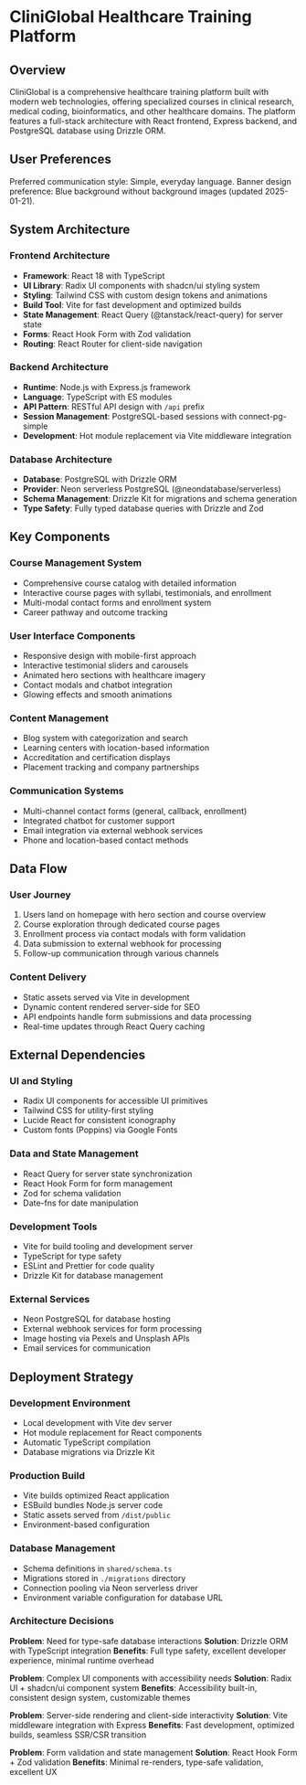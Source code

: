 # CliniGlobal Healthcare Training Platform

## Overview

CliniGlobal is a comprehensive healthcare training platform built with modern web technologies, offering specialized courses in clinical research, medical coding, bioinformatics, and other healthcare domains. The platform features a full-stack architecture with React frontend, Express backend, and PostgreSQL database using Drizzle ORM.

## User Preferences

Preferred communication style: Simple, everyday language.
Banner design preference: Blue background without background images (updated 2025-01-21).

## System Architecture

### Frontend Architecture
- **Framework**: React 18 with TypeScript
- **UI Library**: Radix UI components with shadcn/ui styling system
- **Styling**: Tailwind CSS with custom design tokens and animations
- **Build Tool**: Vite for fast development and optimized builds
- **State Management**: React Query (@tanstack/react-query) for server state
- **Forms**: React Hook Form with Zod validation
- **Routing**: React Router for client-side navigation

### Backend Architecture
- **Runtime**: Node.js with Express.js framework
- **Language**: TypeScript with ES modules
- **API Pattern**: RESTful API design with `/api` prefix
- **Session Management**: PostgreSQL-based sessions with connect-pg-simple
- **Development**: Hot module replacement via Vite middleware integration

### Database Architecture
- **Database**: PostgreSQL with Drizzle ORM
- **Provider**: Neon serverless PostgreSQL (@neondatabase/serverless)
- **Schema Management**: Drizzle Kit for migrations and schema generation
- **Type Safety**: Fully typed database queries with Drizzle and Zod

## Key Components

### Course Management System
- Comprehensive course catalog with detailed information
- Interactive course pages with syllabi, testimonials, and enrollment
- Multi-modal contact forms and enrollment system
- Career pathway and outcome tracking

### User Interface Components
- Responsive design with mobile-first approach
- Interactive testimonial sliders and carousels
- Animated hero sections with healthcare imagery
- Contact modals and chatbot integration
- Glowing effects and smooth animations

### Content Management
- Blog system with categorization and search
- Learning centers with location-based information
- Accreditation and certification displays
- Placement tracking and company partnerships

### Communication Systems
- Multi-channel contact forms (general, callback, enrollment)
- Integrated chatbot for customer support
- Email integration via external webhook services
- Phone and location-based contact methods

## Data Flow

### User Journey
1. Users land on homepage with hero section and course overview
2. Course exploration through dedicated course pages
3. Enrollment process via contact modals with form validation
4. Data submission to external webhook for processing
5. Follow-up communication through various channels

### Content Delivery
- Static assets served via Vite in development
- Dynamic content rendered server-side for SEO
- API endpoints handle form submissions and data processing
- Real-time updates through React Query caching

## External Dependencies

### UI and Styling
- Radix UI components for accessible UI primitives
- Tailwind CSS for utility-first styling
- Lucide React for consistent iconography
- Custom fonts (Poppins) via Google Fonts

### Data and State Management
- React Query for server state synchronization
- React Hook Form for form management
- Zod for schema validation
- Date-fns for date manipulation

### Development Tools
- Vite for build tooling and development server
- TypeScript for type safety
- ESLint and Prettier for code quality
- Drizzle Kit for database management

### External Services
- Neon PostgreSQL for database hosting
- External webhook services for form processing
- Image hosting via Pexels and Unsplash APIs
- Email services for communication

## Deployment Strategy

### Development Environment
- Local development with Vite dev server
- Hot module replacement for React components
- Automatic TypeScript compilation
- Database migrations via Drizzle Kit

### Production Build
- Vite builds optimized React application
- ESBuild bundles Node.js server code
- Static assets served from `/dist/public`
- Environment-based configuration

### Database Management
- Schema definitions in `shared/schema.ts`
- Migrations stored in `./migrations` directory
- Connection pooling via Neon serverless driver
- Environment variable configuration for database URL

### Architecture Decisions

**Problem**: Need for type-safe database interactions
**Solution**: Drizzle ORM with TypeScript integration
**Benefits**: Full type safety, excellent developer experience, minimal runtime overhead

**Problem**: Complex UI components with accessibility needs
**Solution**: Radix UI + shadcn/ui component system
**Benefits**: Accessibility built-in, consistent design system, customizable themes

**Problem**: Server-side rendering and client-side interactivity
**Solution**: Vite middleware integration with Express
**Benefits**: Fast development, optimized builds, seamless SSR/CSR transition

**Problem**: Form validation and state management
**Solution**: React Hook Form + Zod validation
**Benefits**: Minimal re-renders, type-safe validation, excellent UX